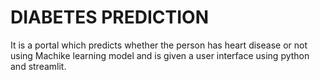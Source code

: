 # DIABETES PREDICTION
 It is a portal which predicts whether the person has heart disease or not using Machike learning model and is given a user interface using python and streamlit.
